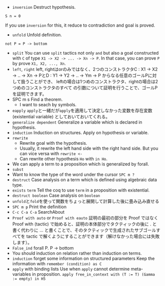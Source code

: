 - `inversion`
  Destruct hypothesis.
```coq
S n = 0
```
  If you use `inversion` for this, it reduce to contradiction and goal is proved.
- `unfold`
  Unfold definition.
```coq
not P = P -> bottom
```
- `split`
  You can use `split` tactics not only `and` but also a goal constructed with
  `C` of type `X1 -> X2 -> ... -> Xn -> P`. In that case, you can prove `P`
  by prove `X1, X2, ..., Xn`.
- `left`, `right`
  left, rightはorのみではなく、2つのコンストラクタC : X1 -> X2 -> .. -> Xn ->
  PとD : Y1 -> Y2 -> .. -> Ym -> P からなる任意のゴールPに対して扱うことができ、
  leftの場合は1つめのコンストラクタ、rightの場合は2つめのコンストラクタのすべて
  の引数について証明を行うことで、ゴールPを証明できます。
- SPC m s
  Find a theorem.
  - I want to seach by symbols.
- `eapply`
  `apply`と一緒だが`apply`を適用して決定しなかった変数を存在変数(existential variable)
  としておいておいてくれる。
- `generalize dependent`
  Generalize a variable which is declared in hypothesis.
- `induction`
  Induction on structures. Apply on hypothesis or variable.
- `rewrite`
  - Rewrite goal with the hypothesis.
  - Usually, it rewrite the left hand side with the right hand side.
    But you can vice versa with `rewrite <-`
  - Can rewrite other hypothesis `Ho` with `in Ho`.
- We can apply a term to a proposition which is generalized by forall.
- `subst`
- Want to know the type of the word under the cursor
  `SPC m ?`
- `destruct`
  Case analysis on a term which is defined using algebraic data type.
- `exists` `term`
  Tell the coq to use `term` in a proposition with existential.
- `destruct boolean`
  Case analysis on `boolean`
- `unfold`と`fold`を使って関数をちょっと展開して計算した後に畳み込み直せる
- `SPC m p`
  Print the definition
- `C-c C-a C-a`
  SearchAbout
- `Proof with auto` or `Proof with eauto`
  証明の最初の部分を Proof ではなく Proof with (tactic) で始めると、証明の本体部分でタクティックの後に . と書く代わりに ... と書くことで、そのタクティックで生成されたサブゴールすべてを tactic で解くようにすることができます（解けなかった場合には失敗します）。 
- `False_ind`
  forall P. P -> bottom
- You should induction on relation rather than induction on terms.
- `induction` forget some information on structured parameters
  Keep the information with `remember (condition) as C`
- `apply` with binding lists
  Use when `apply` cannot determine meta-variables in proposition.
  `apply free_in_context with (T := T) (Gamma := empty) in H5`
